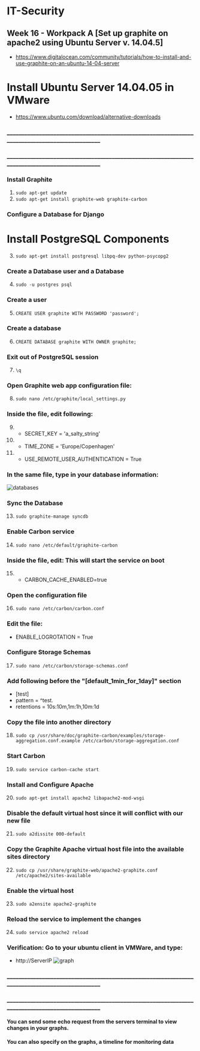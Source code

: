 # IT-Security

## Week 16 - Workpack A [Set up graphite on apache2 using Ubuntu Server v. 14.04.5]
* https://www.digitalocean.com/community/tutorials/how-to-install-and-use-graphite-on-an-ubuntu-14-04-server

# Install Ubuntu Server 14.04.05 in VMware
* https://www.ubuntu.com/download/alternative-downloads

### ________________________________________________________________________________________________
### ________________________________________________________________________________________________

### Install Graphite
1) `sudo apt-get update`
2) `sudo apt-get install graphite-web graphite-carbon`

### Configure a Database for Django
# Install PostgreSQL Components
3) `sudo apt-get install postgresql libpq-dev python-psycopg2`

### Create a Database user and a Database

4) `sudo -u postgres psql`

### Create a user
5) `CREATE USER graphite WITH PASSWORD 'password';`
### Create a database
6) `CREATE DATABASE graphite WITH OWNER graphite;`
### Exit out of PostgreSQL session
7) `\q`

### Open Graphite web app configuration file:
8) `sudo nano /etc/graphite/local_settings.py`

### Inside the file, edit following:
9) * SECRET_KEY = 'a_salty_string'
10) * TIME_ZONE = 'Europe/Copenhagen'
11) * USE_REMOTE_USER_AUTHENTICATION = True

### In the same file, type in your database information:
![databases](https://cloud.githubusercontent.com/assets/23449056/25485387/0db0b204-2b5e-11e7-87a3-ac050c493ed3.PNG)
### Sync the Database
13) `sudo graphite-manage syncdb`

### Enable Carbon service
14) `sudo nano /etc/default/graphite-carbon`

### Inside the file, edit: This will start the service on boot
15) * CARBON_CACHE_ENABLED=true

### Open the configuration file
16) `sudo nano /etc/carbon/carbon.conf`

### Edit the file:
* ENABLE_LOGROTATION = True

### Configure Storage Schemas
17) `sudo nano /etc/carbon/storage-schemas.conf`

### Add following before the "[default_1min_for_1day]" section
* [test]
* pattern = ^test\.
* retentions = 10s:10m,1m:1h,10m:1d

### Copy the file into another directory
18) `sudo cp /usr/share/doc/graphite-carbon/examples/storage-aggregation.conf.example /etc/carbon/storage-aggregation.conf`

### Start Carbon
19) `sudo service carbon-cache start`

### Install and Configure Apache
20) `sudo apt-get install apache2 libapache2-mod-wsgi`
### Disable the default virtual host since it will conflict with our new file
21) `sudo a2dissite 000-default`
### Copy the Graphite Apache virtual host file into the available sites directory
22) `sudo cp /usr/share/graphite-web/apache2-graphite.conf /etc/apache2/sites-available`
### Enable the virtual host
23) `sudo a2ensite apache2-graphite`
### Reload the service to implement the changes
24) `sudo service apache2 reload`


### Verification: Go to your ubuntu client in VMWare, and type:
* http://ServerIP
![graph](https://cloud.githubusercontent.com/assets/23449056/25485381/08cc03ce-2b5e-11e7-887f-a3ace23e0009.PNG)

### ________________________________________________________________________________________________
### ________________________________________________________________________________________________

#### You can send some echo request from the servers terminal to view changes in your graphs.
#### You can also specify on the graphs, a timeline for monitoring data

